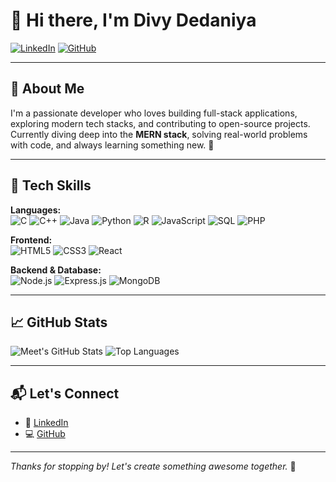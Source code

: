 # 👋 Hi there, I'm Divy Dedaniya

[![LinkedIn](https://img.shields.io/badge/LinkedIn-blue?style=flat-square&logo=linkedin&logoColor=white)](https://linkedin.com/in/meet-bera/)
[![GitHub](https://img.shields.io/badge/GitHub-000?style=flat-square&logo=github&logoColor=white)](https://github.com/MeetBera)

---

## 🚀 About Me

I'm a passionate developer who loves building full-stack applications, exploring modern tech stacks, and contributing to open-source projects.  
Currently diving deep into the **MERN stack**, solving real-world problems with code, and always learning something new. 🚀

---

## 🧰 Tech Skills

**Languages:**  
![C](https://img.shields.io/badge/C-00599C?style=flat-square&logo=c&logoColor=white)
![C++](https://img.shields.io/badge/C++-00599C?style=flat-square&logo=c%2B%2B&logoColor=white)
![Java](https://img.shields.io/badge/Java-007396?style=flat-square&logo=java&logoColor=white)
![Python](https://img.shields.io/badge/Python-3776AB?style=flat-square&logo=python&logoColor=white)
![R](https://img.shields.io/badge/R-276DC3?style=flat-square&logo=r&logoColor=white)
![JavaScript](https://img.shields.io/badge/JavaScript-F7DF1E?style=flat-square&logo=javascript&logoColor=black)
![SQL](https://img.shields.io/badge/SQL-003B57?style=flat-square&logo=postgresql&logoColor=white)
![PHP](https://img.shields.io/badge/PHP-777BB4?style=flat-square&logo=php&logoColor=white)

**Frontend:**  
![HTML5](https://img.shields.io/badge/HTML5-E34F26?style=flat-square&logo=html5&logoColor=white)
![CSS3](https://img.shields.io/badge/CSS3-1572B6?style=flat-square&logo=css3&logoColor=white)
![React](https://img.shields.io/badge/React-20232A?style=flat-square&logo=react&logoColor=61DAFB)

**Backend & Database:**  
![Node.js](https://img.shields.io/badge/Node.js-339933?style=flat-square&logo=nodedotjs&logoColor=white)
![Express.js](https://img.shields.io/badge/Express.js-000000?style=flat-square&logo=express&logoColor=white)
![MongoDB](https://img.shields.io/badge/MongoDB-4EA94B?style=flat-square&logo=mongodb&logoColor=white)

---

## 📈 GitHub Stats

![Meet's GitHub Stats](https://github-readme-stats.vercel.app/api?username=MeetBera&show_icons=true&theme=radical)
![Top Languages](https://github-readme-stats.vercel.app/api/top-langs/?username=MeetBera&layout=compact&theme=radical)

---

## 📬 Let's Connect

- 🔗 [LinkedIn](https://linkedin.com/in/meet-bera/)
- 💻 [GitHub](https://github.com/MeetBera)

---

_Thanks for stopping by! Let's create something awesome together._ 🌟

